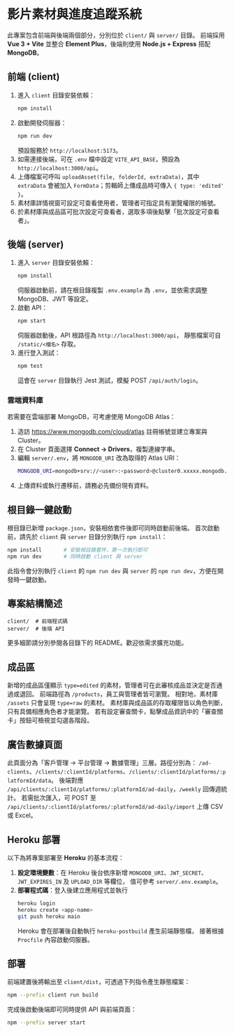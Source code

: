 # 影片素材與進度追蹤系統

此專案包含前端與後端兩個部分，分別位於 `client/` 與 `server/` 目錄。
前端採用 **Vue 3 + Vite** 並整合 **Element Plus**，後端則使用 **Node.js + Express** 搭配 **MongoDB**。

## 前端 (client)
1. 進入 `client` 目錄安裝依賴：
   ```bash
   npm install
   ```
2. 啟動開發伺服器：
   ```bash
   npm run dev
   ```
   預設服務於 `http://localhost:5173`。
3. 如需連接後端，可在 `.env` 檔中設定 `VITE_API_BASE`，預設為 `http://localhost:3000/api`。
4. 上傳檔案可呼叫 `uploadAsset(file, folderId, extraData)`，其中 `extraData`
   會被加入 `FormData`；剪輯師上傳成品時可傳入 `{ type: 'edited' }`。
5. 素材庫詳情視窗可設定可查看使用者，管理者可指定具有瀏覽權限的帳號。
6. 於素材庫與成品區可批次設定可查看者，選取多項後點擊「批次設定可查看者」。

## 後端 (server)
1. 進入 `server` 目錄安裝依賴：
   ```bash
   npm install
   ```
   伺服器啟動前，請在根目錄複製 `.env.example` 為 `.env`，並依需求調整 MongoDB、JWT 等設定。
2. 啟動 API：
   ```bash
   npm start
   ```
   伺服器啟動後，API 根路徑為 `http://localhost:3000/api`，
   靜態檔案可自 `/static/<檔名>` 存取。
3. 進行登入測試：
   ```bash
   npm test
   ```
   這會在 `server` 目錄執行 Jest 測試，模擬 POST `/api/auth/login`。

### 雲端資料庫
若需要在雲端部署 MongoDB，可考慮使用 MongoDB Atlas：
1. 造訪 <https://www.mongodb.com/cloud/atlas> 註冊帳號並建立專案與 Cluster。
2. 在 Cluster 頁面選擇 **Connect → Drivers**，複製連線字串。
3. 編輯 `server/.env`，將 `MONGODB_URI` 改為取得的 Atlas URI：
   ```bash
   MONGODB_URI=mongodb+srv://<user>:<password>@cluster0.xxxxx.mongodb.net/mydb
   ```
4. 上傳資料或執行遷移前，請務必先備份現有資料。


## 根目錄一鍵啟動
根目錄已新增 `package.json`，安裝相依套件後即可同時啟動前後端。
首次啟動前，請先於 `client` 與 `server` 目錄分別執行 `npm install`：
```bash
npm install       # 安裝根目錄套件，第一次執行即可
npm run dev       # 同時啟動 client 與 server
```
此指令會分別執行 `client` 的 `npm run dev` 與 `server` 的 `npm run dev`，方便在開發時一鍵啟動。

## 專案結構簡述
```
client/  # 前端程式碼
server/  # 後端 API
```

更多細節請分別參閱各目錄下的 README。歡迎依需求擴充功能。

## 成品區
新增的成品區僅顯示 `type=edited` 的素材，管理者可在此審核成品並決定是否通過或退回。
前端路徑為 `/products`，員工與管理者皆可瀏覽。
相對地，素材庫 `/assets` 只會呈現 `type=raw` 的素材。
素材庫與成品區的存取權限皆以角色判斷，只有具備相應角色者才能瀏覽。
若有設定審查關卡，點擊成品資訊中的「審查關卡」按鈕可檢視並勾選各階段。

## 廣告數據頁面

此頁面分為「客戶管理 → 平台管理 → 數據管理」三層。路徑分別為：
`/ad-clients`、`/clients/:clientId/platforms`、`/clients/:clientId/platforms/:platformId/data`。
後端對應 `/api/clients/:clientId/platforms/:platformId/ad-daily`，`/weekly` 回傳週統計。
若需批次匯入，可 POST 至 `/api/clients/:clientId/platforms/:platformId/ad-daily/import` 上傳 CSV 或 Excel。



## Heroku 部署
以下為將專案部署至 **Heroku** 的基本流程：

1. **設定環境變數**：在 Heroku 後台依序新增
   `MONGODB_URI`、`JWT_SECRET`、`JWT_EXPIRES_IN` 及 `UPLOAD_DIR` 等欄位，
   值可參考 `server/.env.example`。
2. **部署程式碼**：登入後建立應用程式並執行
   ```bash
   heroku login
   heroku create <app-name>
   git push heroku main
   ```
   Heroku 會在部署後自動執行 `heroku-postbuild` 產生前端靜態檔，
   接著根據 `Procfile` 內容啟動伺服器。

## 部署
前端建置後將輸出至 `client/dist`，可透過下列指令產生靜態檔案：

```bash
npm --prefix client run build
```

完成後啟動後端即可同時提供 API 與前端頁面：

```bash
npm --prefix server start
```